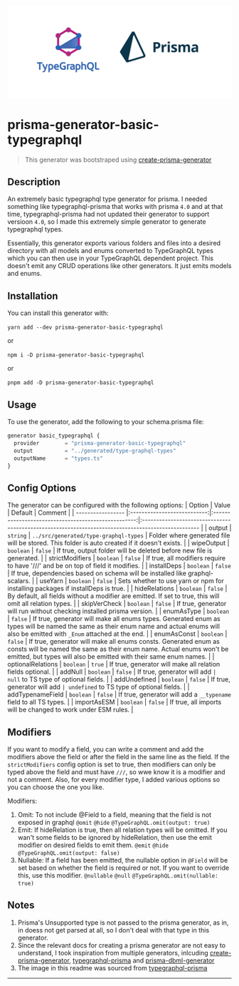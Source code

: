 ![integration logo](https://raw.githubusercontent.com/Luis-Domenech/prisma-generator-basic-typegraphql/main/img/integration.png)

# prisma-generator-basic-typegraphql

> This generator was bootstraped using [create-prisma-generator](https://github.com/YassinEldeeb/create-prisma-generator)

## Description
An extremely basic typegraphql type generator for prisma. I needed something like typegraphql-prisma that works with prisma `4.0` and at that time, typegraphql-prisma had not updated their generator to support versioon `4.0`, so I made this extremely simple generator to generate typegraphql types.

Essentially, this generator exports various folders and files into a desired directory with all models and enums converted to TypeGraphQL types which you can then use in your TypeGraphQL dependent project. This doesn't emit any CRUD operations like other generators. It just emits models and enums.

## Installation
You can install this generator with:

```yarn add --dev prisma-generator-basic-typegraphql```

or

```npm i -D prisma-generator-basic-typegraphql```

or

```pnpm add -D prisma-generator-basic-typegraphql```

## Usage 
To use the generator, add the following to your schema.prisma file:
```typescript
generator basic_typegraphql {
  provider        = "prisma-generator-basic-typegraphql"
  output          = "../generated/type-graphql-types"
  outputName      = "types.ts"
}
```

## Config Options
The generator can be configured with the following options:
| Option            | Value                       | Default                                             | Comment                                                                                            |
| ----------------- |:---------------------------:|:---------------------------------------------------:|:-------------------------------------------------------------------------------------------------- |
| output            | ``` string ```              | ``` ../src/generated/type-graphql-types ```         | Folder where generated file will be stored. This folder is auto created if it doesn't exists.      |
| wipeOutput        | ``` boolean ```             | ``` false ```                                       | If true, output folder will be deleted before new file is generated.                               |
| strictModifiers   | ``` boolean ```             | ``` false ```                                       | If true, all modifiers require to have '///' and be on top of field it modifies.                   |
| installDeps       | ``` boolean ```             | ``` false ```                                       | If true, dependencies based on schema will be installed like graphql-scalars.                      |
| useYarn           | ``` boolean ```             | ``` false ```                                       | Sets whether to use yarn or npm for installing packages if installDeps is true.                    |
| hideRelations     | ``` boolean ```             | ``` false ```                                       | By default, all fields without a modifier are emitted. If set to true, this will omit all relation types.             |
| skipVerCheck      | ``` boolean ```             | ``` false ```                                       | If true, generator will run without checking installed prisma version.                             |
| enumAsType        | ``` boolean ```             | ``` false ```                                       | If true, generator will make all enums types. Generated enum as types will be named the same as their enum name and actual enums will also be emitted with `_Enum` attached at the end. |
| enumAsConst       | ``` boolean ```             | ``` false ```                                       | If true, generator will make all enums consts. Generated enum as consts will be named the same as their enum name. Actual enums won't be emitted, but types will also be emitted with their same enum names. |
| optionalRelations | ``` boolean ```             | ``` true ```                                        | If true, generator will make all relation fields optional.                                         |
| addNull           | ``` boolean ```             | ``` false ```                                       | If true, generator will add `| null` to TS type of optional fields.                                |
| addUndefined      | ``` boolean ```             | ``` false ```                                       | If true, generator will add `| undefined` to TS type of optional fields.                           |
| addTypenameField  | ``` boolean ```             | ``` false ```                                       | If true, generator will add a `__typename` field to all TS types.                           |
| importAsESM  | ``` boolean ```             | ``` false ```                                       | If true, all imports will be changed to work under ESM rules.                           |


## Modifiers
If you want to modify a field, you can write a comment and add the modifiers above the field or after the field in the same line as the field. If the `strictModifiers` config option is set to true, then modifiers can only be typed above the field and must have `///`, so wwe know it is a modifier and not a comment. Also, for every modifier type, I added various options so you can choose the one you like.

Modifiers:
1. Omit: To not include @Field to a field, meaning that the field is not exposed in graphql
```@omit```
```@hide```
```@TypeGraphQL.omit(output: true)```
2. Emit: If hideRelation is true, then all relation types will be omitted. If you wan't some fields to be ignored by hideRelation, then use the emit modifier on desired fields to emit them.
```@emit```
```@hide```
```@TypeGraphQL.omit(output: false)```
3. Nullable: If a field has been emitted, the nullable option in `@Field` will be set based on whether the field is required or not. If you want to override this, use this modifier.
```@nullable```
```@null```
```@TypeGraphQL.omit(nullable: true)```

## Notes
1. Prisma's Unsupported type is not passed to the prisma generator, as in, in doess not get parsed at all, so I don't deal with that type in this generator.
2. Since the relevant docs for creating a prisma generator are not easy to understand, I took inspiration from multiple generators, inlcuding [create-prisma-generator](https://github.com/YassinEldeeb/create-prisma-generator), [typegraphql-prisma](https://github.com/MichalLytek/typegraphql-prisma) and [prisma-dbml-generator](https://github.com/notiz-dev/prisma-dbml-generator)
3. The image in this readme was sourced from [typegraphql-prisma](https://github.com/MichalLytek/typegraphql-prisma)
****